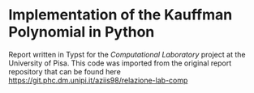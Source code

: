 # Implementation of the Kauffman Polynomial in Python

Report written in Typst for the _Computational Laboratory_ project at the
University of Pisa. This code was imported from the original report repository
that can be found here <https://git.phc.dm.unipi.it/aziis98/relazione-lab-comp>
